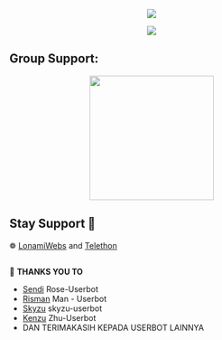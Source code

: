 <p align="center">
  <img src="https://telegra.ph/file/111c4fcb06e9dee2a9c75.jpg">
</p>
<p align="center">
<a href="https://heroku.com/deploy?template=https://github.com/Kenzuuu/Zhu"><img src="https://www.herokucdn.com/deploy/button.svg" /></a>
</p>

## Group Support:
<p align="center">
<a href="https://t.me/Kenzusupport"><img src="https://img.shields.io/badge/Group%20-Support-magenta?&style=flat-square?&logo=telegram" width=220px></a></p>
</p>

## Stay Support 🚀
❁   [LonamiWebs](https://github.com/LonamiWebs/) and [Telethon](https://github.com/LonamiWebs/Telethon)

##

🔰 **THANKS YOU TO**
*   [Sendi](https://github.com/SendiAp/Rose-Userbot)   Rose-Userbot
*   [Risman](https://github.com/mrismanaziz/Man-Userbot)   Man - Userbot
*   [Skyzu](https://github.com/Skyzu/skyzu-userbot)   skyzu-userbot
*   [Kenzu](https://github.com/Kenzuuu/Zhu-Userbot) Zhu-Userbot
*   DAN TERIMAKASIH KEPADA USERBOT LAINNYA

